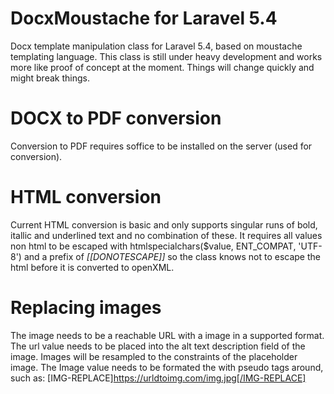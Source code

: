 DocxMoustache for Laravel 5.4
===============

Docx template manipulation class for Laravel 5.4, based on moustache templating language. This class is still under heavy development and works more like proof of concept at the moment. Things will change quickly and might break things.


DOCX to PDF conversion
==

Conversion to PDF requires soffice to be installed on the server (used for conversion).


HTML conversion
==

Current HTML conversion is basic and only supports singular runs of bold, itallic and underlined text and no combination of these. It requires all values non html to be escaped with htmlspecialchars($value, ENT_COMPAT, 'UTF-8') and a prefix of *[[DONOTESCAPE]]* so the class knows not to escape the html before it is converted to openXML.


Replacing images
==

The image needs to be a reachable URL with a image in a supported format. The url value needs to be placed into the alt text description field of the image.
Images will be resampled to the constraints of the placeholder image.
The Image value needs to be formated the with pseudo tags around, such as: [IMG-REPLACE]https://urldtoimg.com/img.jpg[/IMG-REPLACE]

